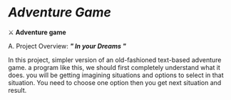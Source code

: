 # *Adventure Game*
⚔️ **Adventure game**

A. Project Overview:  _**" In your Dreams "**_

In this project, simpler version of an old-fashioned text-based adventure game.
a program like this, we should first completely understand what it does.
you will be getting imagining situations and options to select in that situation. You need to choose one option then you get next situation and result.
